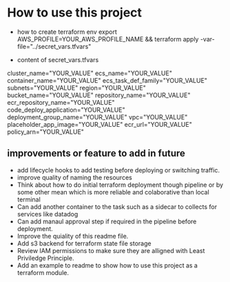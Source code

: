 # How to use this project

- how to create terraform env
export AWS_PROFILE=YOUR_AWS_PROFILE_NAME && terraform apply -var-file="../secret_vars.tfvars"

- content of secret_vars.tfvars

cluster_name="YOUR_VALUE"
ecs_name="YOUR_VALUE"
container_name="YOUR_VALUE"
ecs_task_def_family="YOUR_VALUE"
subnets="YOUR_VALUE"
region="YOUR_VALUE"
bucket_name="YOUR_VALUE"
repository_name="YOUR_VALUE"
ecr_repository_name="YOUR_VALUE"
code_deploy_application="YOUR_VALUE"
deployment_group_name="YOUR_VALUE"
vpc="YOUR_VALUE"
placeholder_app_image="YOUR_VALUE"
ecr_url="YOUR_VALUE"
policy_arn="YOUR_VALUE"


## improvements or feature to add in future
- add lifecycle hooks to add testing before deploying or switching traffic.
- improve quality of naming the resources
- Think about how to do initial terraform deployment though pipeline or by some other mean which is more reliable and colaborative than local terminal
- Can add another container to the task such as a sidecar to collects for services like datadog
- Can add manaul approval step if required in the pipeline before deployment.
- Improve the quiality of this readme file.
- Add s3 backend for terraform state file storage
- Review IAM permissions to make sure they are alligned with Least Priviledge Principle.
- Add an example to readme to show how to use this project as a terraform module.
